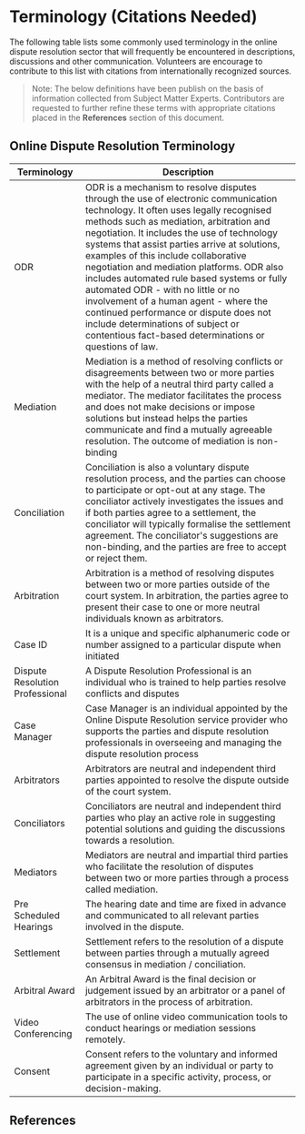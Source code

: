 # Terminology (Citations Needed)

The following table lists some commonly used terminology in the online dispute resolution sector that will frequently be encountered in descriptions, discussions and other communication. Volunteers are encourage to contribute to this list with citations from internationally recognized sources.

> Note: The below definitions have been publish on the basis of information collected from Subject Matter Experts. Contributors are requested to further refine these terms with appropriate citations placed in the **References** section of this document.

## Online Dispute Resolution Terminology

| Terminology                     | Description                                                                                                                                                                                                                                                                                                                                                                                                                                                                                                                                                                                                                            |
| ------------------------------- | -------------------------------------------------------------------------------------------------------------------------------------------------------------------------------------------------------------------------------------------------------------------------------------------------------------------------------------------------------------------------------------------------------------------------------------------------------------------------------------------------------------------------------------------------------------------------------------------------------------------------------------- |
| ODR                             | ODR is a mechanism to resolve disputes through the use of electronic communication technology. It often uses legally recognised methods such as mediation, arbitration and negotiation. It includes the use of technology systems that assist parties arrive at solutions, examples of this include collaborative negotiation and mediation platforms. ODR also includes automated rule based systems or fully automated ODR - with no little or no involvement of a human agent - where the continued performance or dispute does not include determinations of subject or contentious fact-based determinations or questions of law. |
| Mediation                       | Mediation is a method of resolving conflicts or disagreements between two or more parties with the help of a neutral third party called a mediator. The mediator facilitates the process and does not make decisions or impose solutions but instead helps the parties communicate and find a mutually agreeable resolution. The outcome of mediation is non-binding                                                                                                                                                                                                                                                                   |
| Conciliation                    | Conciliation is also a voluntary dispute resolution process, and the parties can choose to participate or opt-out at any stage. The conciliator actively investigates the issues and if both parties agree to a settlement, the conciliator will typically formalise the settlement agreement. The conciliator's suggestions are non-binding, and the parties are free to accept or reject them.                                                                                                                                                                                                                                       |
| Arbitration                     | Arbitration is a method of resolving disputes between two or more parties outside of the court system. In arbitration, the parties agree to present their case to one or more neutral individuals known as arbitrators.                                                                                                                                                                                                                                                                                                                                                                                                                |
| Case ID                         | It is a unique and specific alphanumeric code or number assigned to a particular dispute when initiated                                                                                                                                                                                                                                                                                                                                                                                                                                                                                                                                |
| Dispute Resolution Professional | A Dispute Resolution Professional is an individual who is trained to help parties resolve conflicts and disputes                                                                                                                                                                                                                                                                                                                                                                                                                                                                                                                       |
| Case Manager                    | Case Manager is an individual appointed by the Online Dispute Resolution service provider who supports the parties and dispute resolution professionals in overseeing and managing the dispute resolution process                                                                                                                                                                                                                                                                                                                                                                                                                      |
| Arbitrators                     | Arbitrators are neutral and independent third parties appointed to resolve the dispute outside of the court system.                                                                                                                                                                                                                                                                                                                                                                                                                                                                                                                    |                                 |
| Conciliators                    | Conciliators are neutral and independent third parties who play an active role in suggesting potential solutions and guiding the discussions towards a resolution.                                                                                                                                                                                                                                                                                                                                                                                                                                                                     |
| Mediators                       | Mediators are neutral and impartial third parties who facilitate the resolution of disputes between two or more parties through a process called mediation.                                                                                                                                                                                                                                                                                                                                                                                                                                                                            |
| Pre Scheduled Hearings          | The hearing date and time are fixed in advance and communicated to all relevant parties involved in the dispute.                                                                                                                                                                                                                                                                                                                                                                                                                                                                                                                       |
| Settlement                      | Settlement refers to the resolution of a dispute between parties through a mutually agreed consensus in mediation / conciliation.                                                                                                                                                                                                                                                                                                                                                                                                                                                                                                      |
| Arbitral Award                  | An Arbitral Award is the final decision or judgement issued by an arbitrator or a panel of arbitrators in the process of arbitration.                                                                                                                                                                                                                                                                                                                                                                                                                                                                                                  |
| Video Conferencing              | The use of online video communication tools to conduct hearings or mediation sessions remotely.                                                                                                                                                                                                                                                                                                                                                                                                                                                                                                                                        |
| Consent                         | Consent refers to the voluntary and informed agreement given by an individual or party to participate in a specific activity, process, or decision-making. |

## References
